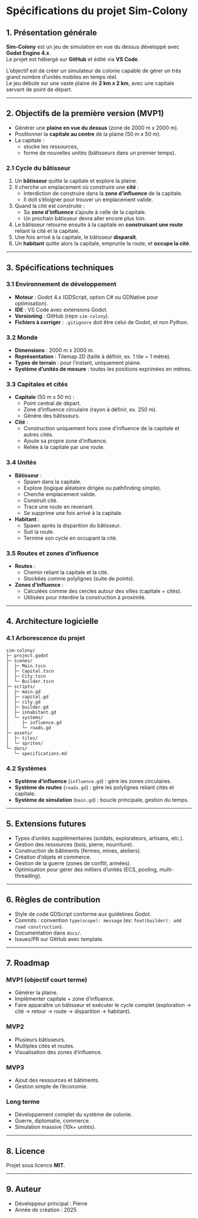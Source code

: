 # Spécifications du projet **Sim-Colony**

## 1. Présentation générale
**Sim-Colony** est un jeu de simulation en vue du dessus développé avec **Godot Engine 4.x**.  
Le projet est hébergé sur **GitHub** et édité via **VS Code**.

L’objectif est de créer un simulateur de colonie capable de gérer un très grand nombre d’unités mobiles en temps réel.  
Le jeu débute sur une vaste plaine de **2 km x 2 km**, avec une capitale servant de point de départ.

---

## 2. Objectifs de la première version (MVP1)
- Générer une **plaine en vue du dessus** (zone de 2000 m x 2000 m).  
- Positionner la **capitale au centre** de la plaine (50 m x 50 m).  
- La capitale :  
  - stocke les ressources,  
  - forme de nouvelles unités (bâtisseurs dans un premier temps).  

### 2.1 Cycle du bâtisseur
1. Un **bâtisseur** quitte la capitale et explore la plaine.  
2. Il cherche un emplacement où construire une **cité** :  
   - Interdiction de construire dans la **zone d’influence** de la capitale.  
   - Il doit s’éloigner pour trouver un emplacement valide.  
3. Quand la cité est construite :  
   - Sa **zone d’influence** s’ajoute à celle de la capitale.  
   - Un prochain bâtisseur devra aller encore plus loin.  
4. Le bâtisseur retourne ensuite à la capitale en **construisant une route** reliant la cité et la capitale.  
5. Une fois arrivé à la capitale, le bâtisseur **disparaît**.  
6. Un **habitant** quitte alors la capitale, emprunte la route, et **occupe la cité**.  

---

## 3. Spécifications techniques

### 3.1 Environnement de développement
- **Moteur** : Godot 4.x (GDScript, option C# ou GDNative pour optimisation).  
- **IDE** : VS Code avec extensions Godot.  
- **Versioning** : GitHub (repo `sim-colony`).  
- **Fichiers à corriger** : `.gitignore` doit être celui de Godot, et non Python.  

### 3.2 Monde
- **Dimensions** : 2000 m x 2000 m.  
- **Représentation** : Tilemap 2D (taille à définir, ex. 1 tile = 1 mètre).  
- **Types de terrain** : pour l’instant, uniquement plaine.  
- **Système d’unités de mesure** : toutes les positions exprimées en mètres.  

### 3.3 Capitales et cités
- **Capitale** (50 m x 50 m) :  
  - Point central de départ.  
  - Zone d’influence circulaire (rayon à définir, ex. 250 m).  
  - Génère des bâtisseurs.  
- **Cité** :  
  - Construction uniquement hors zone d’influence de la capitale et autres cités.  
  - Ajoute sa propre zone d’influence.  
  - Reliée à la capitale par une route.  

### 3.4 Unités
- **Bâtisseur** :  
  - Spawn dans la capitale.  
  - Explore (logique aléatoire dirigée ou pathfinding simple).  
  - Cherche emplacement valide.  
  - Construit cité.  
  - Trace une route en revenant.  
  - Se supprime une fois arrivé à la capitale.  
- **Habitant** :  
  - Spawn après la disparition du bâtisseur.  
  - Suit la route.  
  - Termine son cycle en occupant la cité.  

### 3.5 Routes et zones d’influence
- **Routes** :  
  - Chemin reliant la capitale et la cité.  
  - Stockées comme polylignes (suite de points).  
- **Zones d’influence** :  
  - Calculées comme des cercles autour des villes (capitale + cités).  
  - Utilisées pour interdire la construction à proximité.  

---

## 4. Architecture logicielle

### 4.1 Arborescence du projet
```
sim-colony/
├─ project.godot
├─ scenes/
│  ├─ Main.tscn
│  ├─ Capital.tscn
│  ├─ City.tscn
│  └─ Builder.tscn
├─ scripts/
│  ├─ main.gd
│  ├─ capital.gd
│  ├─ city.gd
│  ├─ builder.gd
│  ├─ inhabitant.gd
│  └─ systems/
│     ├─ influence.gd
│     └─ roads.gd
├─ assets/
│  ├─ tiles/
│  └─ sprites/
└─ docs/
   └─ specifications.md
```

### 4.2 Systèmes
- **Système d’influence** (`influence.gd`) : gère les zones circulaires.  
- **Système de routes** (`roads.gd`) : gère les polylignes reliant cités et capitale.  
- **Système de simulation** (`main.gd`) : boucle principale, gestion du temps.  

---

## 5. Extensions futures
- Types d’unités supplémentaires (soldats, explorateurs, artisans, etc.).  
- Gestion des ressources (bois, pierre, nourriture).  
- Construction de bâtiments (fermes, mines, ateliers).  
- Création d’objets et commerce.  
- Gestion de la guerre (zones de conflit, armées).  
- Optimisation pour gérer des milliers d’unités (ECS, pooling, multi-threading).  

---

## 6. Règles de contribution
- Style de code GDScript conforme aux guidelines Godot.  
- Commits : convention `type(scope): message` (ex: `feat(builder): add road construction`).  
- Documentation dans `docs/`.  
- Issues/PR sur GitHub avec template.  

---

## 7. Roadmap

### MVP1 (objectif court terme)
- Générer la plaine.  
- Implémenter capitale + zone d’influence.  
- Faire apparaître un bâtisseur et exécuter le cycle complet (exploration → cité → retour → route → disparition → habitant).  

### MVP2
- Plusieurs bâtisseurs.  
- Multiples cités et routes.  
- Visualisation des zones d’influence.  

### MVP3
- Ajout des ressources et bâtiments.  
- Gestion simple de l’économie.  

### Long terme
- Développement complet du système de colonie.  
- Guerre, diplomatie, commerce.  
- Simulation massive (10k+ unités).  

---

## 8. Licence
Projet sous licence **MIT**.  

---

## 9. Auteur
- Développeur principal : Pierre  
- Année de création : 2025  
